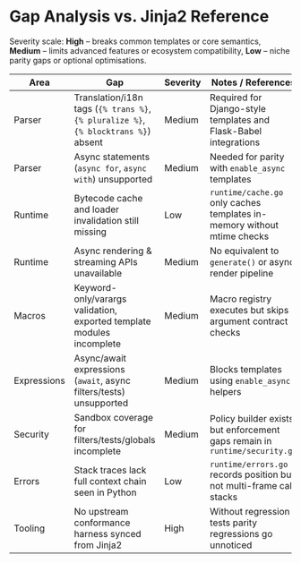 # Gap Analysis vs. Jinja2 Reference

Severity scale: **High** – breaks common templates or core semantics, **Medium** – limits advanced features or ecosystem compatibility, **Low** – niche parity gaps or optional optimisations.

| Area | Gap | Severity | Notes / References |
| --- | --- | --- | --- |
| Parser | Translation/i18n tags (`{% trans %}`, `{% pluralize %}`, `{% blocktrans %}`) absent | Medium | Required for Django-style templates and Flask-Babel integrations |
| Parser | Async statements (`async for`, `async with`) unsupported | Medium | Needed for parity with `enable_async` templates |
| Runtime | Bytecode cache and loader invalidation still missing | Low | `runtime/cache.go` only caches templates in-memory without mtime checks |
| Runtime | Async rendering & streaming APIs unavailable | Medium | No equivalent to `generate()` or async render pipeline |
| Macros | Keyword-only/varargs validation, exported template modules incomplete | Medium | Macro registry executes but skips argument contract checks |
| Expressions | Async/await expressions (`await`, async filters/tests) unsupported | Medium | Blocks templates using `enable_async` helpers |
| Security | Sandbox coverage for filters/tests/globals incomplete | Medium | Policy builder exists but enforcement gaps remain in `runtime/security.go` |
| Errors | Stack traces lack full context chain seen in Python | Low | `runtime/errors.go` records position but not multi-frame call stacks |
| Tooling | No upstream conformance harness synced from Jinja2 | High | Without regression tests parity regressions go unnoticed |
